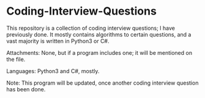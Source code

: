 # Coding-Interview-Questions
This repository is a collection of coding interview questions; I have previously done. It mostly contains algorithms to certain questions, and a vast majority is written in Python3 or C#. 

Attachments: None, but if a program includes one; it will be mentioned on the file.

Languages: Python3 and C#, mostly. 

Note: This program will be updated, once another coding interview question has been done. 
